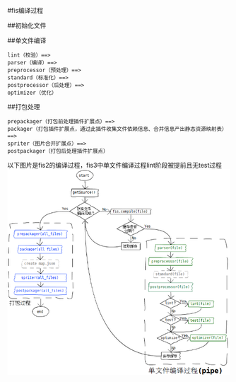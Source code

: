 #fis编译过程

##初始化文件

##单文件编译

	lint（校验）==> 
	parser（编译）==> 
	preprocessor（预处理）==> 
	standard（标准化）==> 
	postprocessor（后处理）==> 
	optimizer（优化）

##打包处理

	prepackager（打包前处理插件扩展点）==>
	packager（打包插件扩展点，通过此插件收集文件依赖信息、合并信息产出静态资源映射表）==>
	spriter（图片合并扩展点）==>
	postpackager（打包后处理插件扩展点）

以下图片是fis2的编译过程，fis3中单文件编译过程lint阶段被提前且无test过程	
![图例](https://raw.githubusercontent.com/fouber/fis-wiki-img/master/workflow.png)
	

